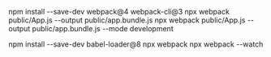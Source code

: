 npm install --save-dev webpack@4 webpack-cli@3
npx webpack public/App.js --output public/app.bundle.js
npx webpack public/App.js --output public/app.bundle.js --mode development

npm install --save-dev babel-loader@8
npx webpack
npx webpack --watch